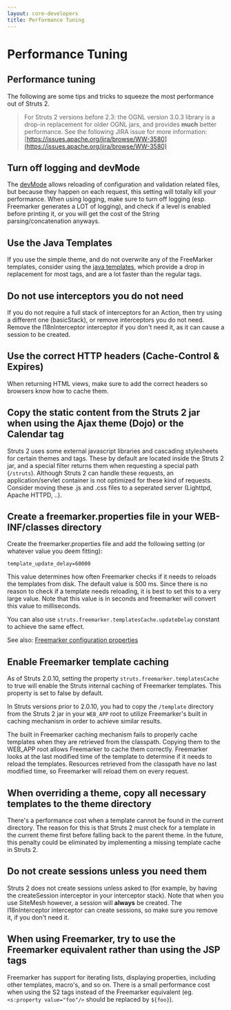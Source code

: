 ```yaml
---
layout: core-developers
title: Performance Tuning
---
```


# Performance Tuning

## Performance tuning

The following are some tips and tricks to squeeze the most performance out of Struts 2.

> For Struts 2 versions before 2.3: the OGNL version 3.0.3 library is a drop-in replacement for older OGNL jars,
> and provides **much** better performance. See the following JIRA issue for more information: 
> [https://issues.apache.org/jira/browse/WW-3580](https://issues.apache.org/jira/browse/WW-3580)

## Turn off logging and devMode

The [devMode](development-mode.html) allows reloading of configuration and validation related files, but because they 
happen on each request, this setting will totally kill your performance.
When using logging, make sure to turn off logging (esp. Freemarker generates a LOT of logging), and check if a level is 
enabled before printing it, or you will get the cost of the String parsing/concatenation anyways.

## Use the Java Templates

If you use the simple theme, and do not overwrite any of the FreeMarker templates, consider using the [java templates](../plugins/javatemplates-plugin/),
which provide a drop in replacement for most tags, and are a lot faster than the regular tags.

## Do not use interceptors you do not need

If you do not require a full stack of interceptors for an Action, then try using a different one (basicStack), 
or remove interceptors you do not need. Remove the I18nInterceptor interceptor if you don't need it, as it can cause 
a session to be created.

## Use the correct HTTP headers (Cache-Control & Expires)

When returning HTML views, make sure to add the correct headers so browsers know how to cache them.

## Copy the static content from the Struts 2 jar when using the Ajax theme (Dojo) or the Calendar tag

Struts 2 uses some external javascript libraries and cascading stylesheets for certain themes and tags. These by default 
are located inside the Struts 2 jar, and a special filter returns them when requesting a special path (`/struts`). 
Although Struts 2 can handle these requests, an application/servlet container is not optimized for these kind of requests. 
Consider moving these .js and .css files to a seperated server (Lighttpd, Apache HTTPD, ..).

## Create a freemarker.properties file in your WEB-INF/classes directory

Create the freemarker.properties file and add the following setting (or whatever value you deem fitting):

```
template_update_delay=60000
```

This value determines how often Freemarker checks if it needs to reloads the templates from disk. The default value 
is 500 ms. Since there is no reason to check if a template needs reloading, it is best to set this to a very large value. 
Note that this value is in seconds and freemarker will convert this value to milliseconds.

You can also use `struts.freemarker.templatesCache.updateDelay` constant to achieve the same effect.

See also: [Freemarker configuration properties](http://freemarker.sourceforge.net/docs/api/freemarker/template/Configuration.html\#setSetting(java.lang.String,%20java.lang.String))

## Enable Freemarker template caching

As of Struts 2.0.10, setting the property `struts.freemarker.templatesCache` to true will enable the Struts internal 
caching of Freemarker templates. This property is set to false by default.

In Struts versions prior to 2.0.10, you had to copy the `/template` directory from the Struts 2 jar in your `WEB_APP` 
root to utilize Freemarker's built in caching mechanism in order to achieve similar results.

The built in Freemarker caching mechanism fails to properly cache templates when they are retrieved from the classpath. 
Copying them to the WEB_APP root allows Freemarker to cache them correctly. Freemarker looks at the last modified time 
of the template to determine if it needs to reload the templates. Resources retrieved from the classpath have no last 
modified time, so Freemarker will reload them on every request.

## When overriding a theme, copy all necessary templates to the theme directory

There's a performance cost when a template cannot be found in the current directory. The reason for this is that 
Struts 2 must check for a template in the current theme first before falling back to the parent theme. In the future, 
this penalty could be eliminated by implementing a missing template cache in Struts 2.

## Do not create sessions unless you need them

Struts 2 does not create sessions unless asked to (for example, by having the createSession interceptor in your 
interceptor stack). Note that when you use SiteMesh however, a session will **always** be created. 
The I18nInterceptor interceptor can create sessions, so make sure you remove it, if you don't need it.

## When using Freemarker, try to use the Freemarker equivalent rather than using the JSP tags

Freemarker has support for iterating lists, displaying properties, including other templates, macro's, and so on. 
There is a small performance cost when using the S2 tags instead of the Freemarker equivalent 
(eg. `<s:property value="foo"/>` should be replaced by `${foo}`).
